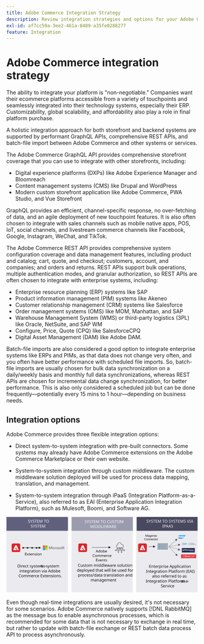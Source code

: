 ```yaml
---
title: Adobe Commerce Integration Strategy
description: Review integration strategies and options for your Adobe Commerce implementation.
exl-id: af7cc59a-3ee2-461a-8489-a35fe0288277
feature: Integration
---
```

# Adobe Commerce integration strategy

The ability to integrate your platform is "non-negotiable." Companies want their ecommerce platforms accessible from a variety of touchpoints and seamlessly integrated into their technology systems, especially their ERP. Customizability, global scalability, and affordability also play a role in final platform purchase.

A holistic integration approach for both storefront and backend systems are supported by performant GraphQL APIs, comprehensive REST APIs, and batch-file import between Adobe Commerce and other systems or services.

The Adobe Commerce GraphQL API provides comprehensive storefront coverage that you can use to integrate with other storefronts, including:

- Digital experience platforms (DXPs) like Adobe Experience Manager and Bloomreach
- Content management systems (CMS) like Drupal and WordPress
- Modern custom storefront application like Adobe Commerce, PWA Studio, and Vue Storefront

GraphQL provides an efficient, channel-specific response, no over-fetching of data, and an agile deployment of new touchpoint features. It is also often chosen to integrate with sales channels such as mobile native apps, POS, IoT, social channels, and livestream commerce channels like Facebook, Google, Instagram, WeChat, and TikTok.

The Adobe Commerce REST API provides comprehensive system configuration coverage and data management features, including product and catalog; cart, quote, and checkout; customers, account, and companies; and orders and returns. REST APIs support bulk operations, multiple authentication modes, and granular authorization, so REST APIs are often chosen to integrate with enterprise systems, including:

- Enterprise resource planning (ERP) systems like SAP
- Product information management (PIM) systems like Akeneo
- Customer relationship management (CRM) systems like Salesforce
- Order management systems (OMS) like MOM, Manhattan, and SAP
- Warehouse Management System (WMS) or third-party logistics (3PL) like Oracle, NetSuite, and SAP WM
- Configure, Price, Quote (CPQ) like SalesforceCPQ
- Digital Asset Management (DAM) like Adobe DAM.

Batch-file imports are also considered a good option to integrate enterprise systems like ERPs and PIMs, as that data does not change very often, and you often have better performance with scheduled file imports. So, batch-file imports are usually chosen for bulk data synchronization on a daily/weekly basis and monthly full data synchronizations, whereas REST APIs are chosen for incremental data change synchronization, for better performance. This is also only considered a scheduled job but can be done frequently—potentially every 15 mins to 1 hour—depending on business needs.

## Integration options

Adobe Commerce provides three flexible integration options:

- Direct system-to-system integration with pre-built connectors. Some systems may already have Adobe Commerce extensions on the Adobe Commerce Marketplace or their own website.

- System-to-system integration through custom middleware. The custom middleware solution deployed will be used for process data mapping, translation, and management.

- System-to-system integration through iPaaS (Integration Platform-as-a-Service), also referred to as EAI (Enterprise Application Integration Platform), such as Mulesoft, Boomi, and Software AG.

![Adobe Commerce integration options](../../assets/playbooks/integration-options.svg)

Even though real-time integrations are usually desired, it's not necessary for some scenarios. Adobe Commerce natively supports [!DNL RabbitMQ] as the message bus to enable asynchronous processes, which is recommended for some data that is not necessary to exchange in real time, but rather to update with batch-file exchange or REST batch data process API to process asynchronously.
